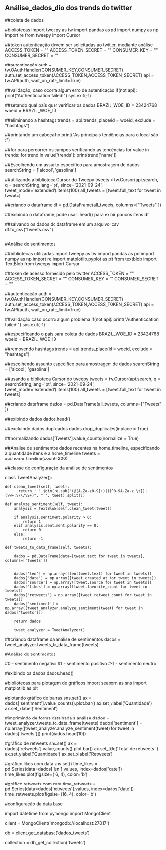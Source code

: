 ## Análise_dados_dio dos trends do twitter

##coleta de dados

#bibliotecas
import tweepy as tw
import pandas as pd
import numpy as np
import re
from tweepy import Cursor

##token autenticação devem ser solicitadas ao twitter, mediante análise
ACCESS_TOKEN = ""
ACCESS_TOKEN_SECRET = ""
CONSUMER_KEY = ""
CONSUMER_SECRET = ""

##autenticação
auth = tw.OAuthHandler(CONSUMER_KEY,CONSUMER_SECRET)
auth.set_access_token(ACCESS_TOKEN,ACCESS_TOKEN_SECRET)
api = tw.API(auth, wait_on_rate_limit=True)

##validação, caso ocorra algum erro de autenticação
if(not api):
    print("Authenticcation failed!")
    sys.exit(-1)

##setando qual país quer verificar os dados
BRAZIL_WOE_ID = 23424768
woeid = BRAZIL_WOE_ID

##eliminando a hashtags
trends = api.trends_place(id = woeid, exclude = "hashtags")

##printando um cabeçalho
print("As principais tendências para o local são :")

##for para percorrer os campos verificando as tendências
for value in trends:
    for trend in value['trends']:
        print(trend['name'])
        
##Escolhendo um assunto específico para amostragem de dados
searchString = ['alcool', 'gasolina']

##utilizando a biblioteca Cursor do Tweepy
tweets = tw.Cursor(api.search, q = searchString,lang='pt', since='2021-09-24', tweet_mode='extended').items(100)
all_tweets = [tweet.full_text for tweet in tweets]

##criando o dataframe
df = pd.DataFrame(all_tweets, columns=["Tweets" ])

##exibindo o dataframe,  pode usar .head() para exibir poucos itens
df

##salvando os dados do dataframe em um arquivo .csv
df.to_csv("tweets.csv")


##
#Análise de sentimentos

##bibliotecas utilizadas
import tweepy as tw
import pandas as pd
import numpy as np
import re
import matplotlib.pyplot as plt
from textblob import TextBlob
from tweepy import Cursor

##token de acesso fornecido pelo twitter
ACCESS_TOKEN = ""
ACCESS_TOKEN_SECRET = ""
CONSUMER_KEY = ""
CONSUMER_SECRET = ""

##autenticação
auth = tw.OAuthHandler(CONSUMER_KEY,CONSUMER_SECRET)
auth.set_access_token(ACCESS_TOKEN,ACCESS_TOKEN_SECRET)
api = tw.API(auth, wait_on_rate_limit=True)

##validação caso ocorra algum problema
if(not api):
    print("Authenticcation failed!")
    sys.exit(-1)
    
##especificando o país para coleta de dados
BRAZIL_WOE_ID = 23424768
woeid = BRAZIL_WOE_ID

##removendo hashtags
trends = api.trends_place(id = woeid, exclude = "hashtags")

##escolhendo assunto específico para amostragem de dados
searchString = ['alcool', 'gasolina']

##usando a biblioteca Cursor do tweepy
tweets = tw.Cursor(api.search, q = searchString,lang='pt', since='2021-09-24', tweet_mode='extended').items(100)
all_tweets = [tweet.full_text for tweet in tweets]

##criando dataframe
dados = pd.DataFrame(all_tweets, columns=["Tweets" ])

##exibindo dados
dados.head()

##excluindo dados duplicados
dados.drop_duplicates(inplace = True)

##normalizando 
dados['Tweets'].value_counts(normalize = True)

##Analise de sentimentos dados recentes na home_timeline, especificando a quantidade itens e a home_timeline
 tweets = api.home_timeline(count=200)

##classe de configuração da análise de sentimentos

class TweetAnalyzer():
    
    def clean_tweet(self, tweet):
          return ' '.join(re.sub("(@[A-Za-z0-9]+)|([^0-9A-Za-z \t])|(\w+:\/\/\S+)", " ", tweet).split())

    def analyze_sentiment(self, tweet):
        analysis = TextBlob(self.clean_tweet(tweet))

        if analysis.sentiment.polarity > 0:
            return 1
        elif analysis.sentiment.polarity == 0:
            return 0
        else:
            return -1

    def tweets_to_data_frame(self, tweets):
        
        dados = pd.DataFrame(data=[tweet.text for tweet in tweets], columns=['tweets'])

        
        dados['len'] = np.array([len(tweet.text) for tweet in tweets])
        dados['date'] = np.array([tweet.created_at for tweet in tweets])
        dados['source'] = np.array([tweet.source for tweet in tweets])
        dados['likes'] = np.array([tweet.favorite_count for tweet in tweets])
        dados['retweets'] = np.array([tweet.retweet_count for tweet in tweets])
        dados['sentiment'] = np.array([tweet_analyzer.analyze_sentiment(tweet) for tweet in dados['tweets']])
        
        return dados

        tweet_analyzer = TweetAnalyzer()
 
 ##criando dataframe da análise de sentimentos
 dados = tweet_analyzer.tweets_to_data_frame(tweets)
 
 #Análise de sentimentos

#0 - sentimento negativo
#1 - sentimento positivo
#-1 - sentimento neutro


#exibindo os dados 
dados.head()

#bibliotecas para plotagem de gráficos
import seaborn as sns
import matplotlib as plt

#plotando gráfico de barras
sns.set()
ax = dados['sentiment'].value_counts().plot.bar()
ax.set_ylabel('Quantidade')
ax.set_xlabel('Sentiment')

#imprimindo de forma detalhada a análise
dados = tweet_analyzer.tweets_to_data_frame(tweets)
dados['sentiment'] = np.array([tweet_analyzer.analyze_sentiment(tweet) for tweet in dados['tweets']])
print(dados.head(10))

#gráfico de retweets 
sns.set()
ax = dados['retweets'].value_counts().plot.bar()
ax.set_title('Total de retweets ')
ax.set_ylabel('Quantidade')
ax.set_xlabel('Retweets')

#gráfico likes com data
sns.set()
time_likes = pd.Series(data=dados['len'].values, index=dados['date'])
time_likes.plot(figsize=(16, 4), color='b')

#gráfico retweets com data
time_retweets = pd.Series(data=dados['retweets'].values, index=dados['date'])
time_retweets.plot(figsize=(16, 4), color='b')

#configuração da data base

import datetime
from pymongo import MongoClient

client = MongoClient('mongodb://localhost:27017')

db = client.get_database('dados_tweets')

collection = db_get_collection('tweets')









